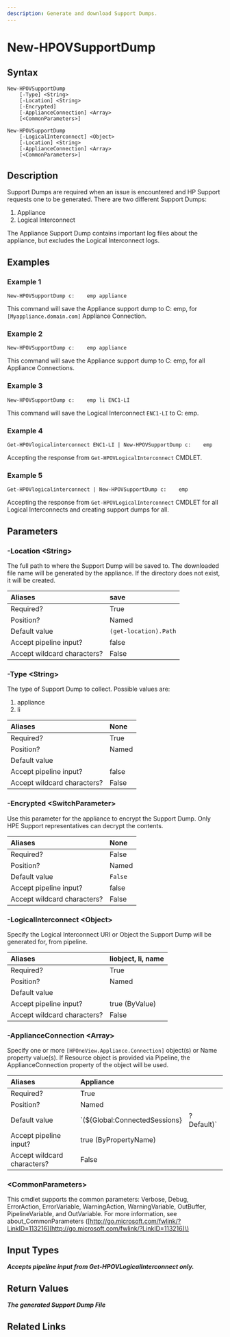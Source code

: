 ```yaml
---
description: Generate and download Support Dumps.
---
```


# New-HPOVSupportDump

## Syntax

```text
New-HPOVSupportDump
    [-Type] <String>
    [-Location] <String>
    [-Encrypted]
    [-ApplianceConnection] <Array>
    [<CommonParameters>]
```

```text
New-HPOVSupportDump
    [-LogicalInterconnect] <Object>
    [-Location] <String>
    [-ApplianceConnection] <Array>
    [<CommonParameters>]
```

## Description

Support Dumps are required when an issue is encountered and HP Support requests one to be generated. There are two different Support Dumps:

1. Appliance
2. Logical Interconnect

The Appliance Support Dump contains important log files about the appliance, but excludes the Logical Interconnect logs.

## Examples

### Example 1

```text
New-HPOVSupportDump c:    emp appliance
```

This command will save the Appliance support dump to C: emp, for `[Myappliance.domain.com]` Appliance Connection.

### Example 2

```text
New-HPOVSupportDump c:    emp appliance
```

This command will save the Appliance support dump to C: emp, for all Appliance Connections.

### Example 3

```text
New-HPOVSupportDump c:    emp li ENC1-LI
```

This command will save the Logical Interconnect `ENC1-LI` to C: emp.

### Example 4

```text
Get-HPOVlogicalinterconnect ENC1-LI | New-HPOVSupportDump c:    emp
```

Accepting the response from `Get-HPOVLogicalInterconnect` CMDLET.

### Example 5

```text
Get-HPOVlogicalinterconnect | New-HPOVSupportDump c:    emp
```

Accepting the response from `Get-HPOVLogicalInterconnect` CMDLET for all Logical Interconnects and creating support dumps for all.

## Parameters

### -Location &lt;String&gt;

The full path to where the Support Dump will be saved to. The downloaded file name will be generated by the appliance. If the directory does not exist, it will be created.

| Aliases | save |
| :--- | :--- |
| Required? | True |
| Position? | Named |
| Default value | `(get-location).Path` |
| Accept pipeline input? | false |
| Accept wildcard characters? | False |

### -Type &lt;String&gt;

The type of Support Dump to collect. Possible values are:

1. appliance
2. li

| Aliases | None |
| :--- | :--- |
| Required? | True |
| Position? | Named |
| Default value |  |
| Accept pipeline input? | false |
| Accept wildcard characters? | False |

### -Encrypted &lt;SwitchParameter&gt;

Use this parameter for the appliance to encrypt the Support Dump. Only HPE Support representatives can decrypt the contents.

| Aliases | None |
| :--- | :--- |
| Required? | False |
| Position? | Named |
| Default value | `False` |
| Accept pipeline input? | false |
| Accept wildcard characters? | False |

### -LogicalInterconnect &lt;Object&gt;

Specify the Logical Interconnect URI or Object the Support Dump will be generated for, from pipeline.

| Aliases | liobject, li, name |
| :--- | :--- |
| Required? | True |
| Position? | Named |
| Default value |  |
| Accept pipeline input? | true \(ByValue\) |
| Accept wildcard characters? | False |

### -ApplianceConnection &lt;Array&gt;

Specify one or more `[HPOneView.Appliance.Connection]` object\(s\) or Name property value\(s\). If Resource object is provided via Pipeline, the ApplianceConnection property of the object will be used.

| Aliases | Appliance |  |
| :--- | :--- | :--- |
| Required? | True |  |
| Position? | Named |  |
| Default value | \`\(${Global:ConnectedSessions} | ? Default\)\` |
| Accept pipeline input? | true \(ByPropertyName\) |  |
| Accept wildcard characters? | False |  |

### &lt;CommonParameters&gt;

This cmdlet supports the common parameters: Verbose, Debug, ErrorAction, ErrorVariable, WarningAction, WarningVariable, OutBuffer, PipelineVariable, and OutVariable. For more information, see about\_CommonParameters \([http://go.microsoft.com/fwlink/?LinkID=113216](http://go.microsoft.com/fwlink/?LinkID=113216)\)

## Input Types

_**Accepts pipeline input from Get-HPOVLogicalInterconnect only.**_

## Return Values

_**The generated Support Dump File**_

## Related Links

